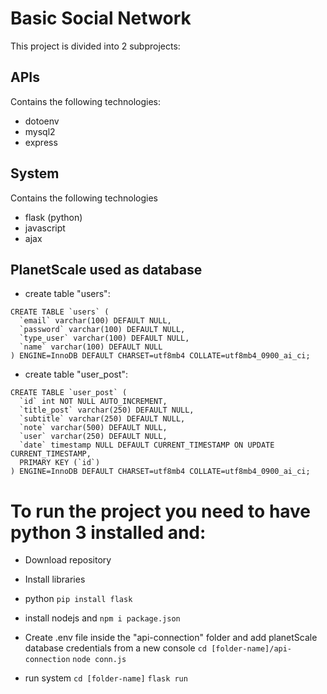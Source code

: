 # Basic Social Network

This project is divided into 2 subprojects:

## APIs

Contains the following technologies:
* dotoenv
* mysql2
* express

## System

Contains the following technologies
* flask (python)
* javascript
* ajax

## PlanetScale used as database

* create table "users":
```
CREATE TABLE `users` (
  `email` varchar(100) DEFAULT NULL,
  `password` varchar(100) DEFAULT NULL,
  `type_user` varchar(100) DEFAULT NULL,
  `name` varchar(100) DEFAULT NULL
) ENGINE=InnoDB DEFAULT CHARSET=utf8mb4 COLLATE=utf8mb4_0900_ai_ci;
```

* create table "user_post":
```
CREATE TABLE `user_post` (
  `id` int NOT NULL AUTO_INCREMENT,
  `title_post` varchar(250) DEFAULT NULL,
  `subtitle` varchar(250) DEFAULT NULL,
  `note` varchar(500) DEFAULT NULL,
  `user` varchar(250) DEFAULT NULL,
  `date` timestamp NULL DEFAULT CURRENT_TIMESTAMP ON UPDATE CURRENT_TIMESTAMP,
  PRIMARY KEY (`id`)
) ENGINE=InnoDB DEFAULT CHARSET=utf8mb4 COLLATE=utf8mb4_0900_ai_ci;
```

# To run the project you need to have python 3 installed and:

* Download repository

* Install libraries

- python
`pip install flask`

- install nodejs and
`npm i package.json`

* Create .env file inside the "api-connection" folder and add planetScale database credentials
from a new console `cd [folder-name]/api-connection`
`node conn.js`

* run system
`cd [folder-name]`
` flask run `


